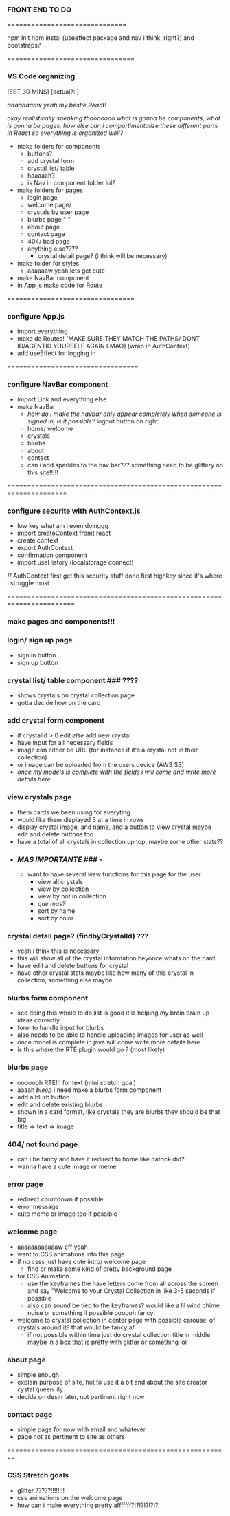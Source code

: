 ### FRONT END TO DO ### 

============================== 

npm init 
npm instal (useeffect package and nav i think, right?) and bootstraps?

================================ 

### VS Code organizing ### 

[EST 30 MINS] [actual?: ]

*aaaaaaaaw yeah my bestie React!*

*okay realistically speaking thooooooo what is gonna be components, what is gonna be pages, how else can i compartimentalize these different parts in React so everything is organized well?* 

- make folders for components 
    - buttons?
    - add crystal form
    - crystal list/ table
    - haaaaah?
    - is Nav in component folder lol?
- make folders for pages 
    - login page
    - welcome page/ 
    - crystals by user page 
    - blurbs page " "
    - about page 
    - contact page 
    - 404/ bad page
    - anything else????
        - crystal detail page? (i think will be necessary)
- make folder for styles
    - aaaaaaw yeah lets get cute 
- make NavBar component
- in App js make code for Route

================================ 

### configure App.js ###

- import everything
- make da Routes! [MAKE SURE THEY MATCH THE PATHS/ DONT ID/AGENTID YOURSELF AGAIN LMAO] (wrap in AuthContext)
- add useEffect for logging in 


=================================

### configure NavBar component ###

- import Link and everything else
- make NavBar
    - *how do i make the navbar only appear completely when someone is signed in, is it possible?*
    logout button on right
    - home/ welcome
    - crystals 
    - blurbs 
    - about 
    - contact 
    - can i add sparkles to the nav bar??? something need to be glittery on this site!!!!!


=====================================================================

### configure securite with AuthContext.js ###

- low key what am i even doinggg
- import createContext fromt react
- create context
- export AuthContext 
- confirmation component
- import useHistory (localstorage connect)

// AuthContext first get this security stuff done first highkey since it's where i struggle most 

=======================================================================

### make pages and components!!!

### login/ sign up page ### 
- sign in button 
- sign up button 

### crystal list/ table component ### ????
- shows crystals on crystal collection page 
- gotta decide how on the card

### add crystal form component ### 
- if crystalId > 0 edit *else* add new crystal 
- have input for all necessary fields 
- image can either be URL (for instance if it's a crystal not in their collection)
- or image can be uploaded from the users device (AWS S3) 
- *once my models is complete with the fields i will come and write more details here*

### view crystals page ### 
- them cards we been using for everyting 
- would like them displayed 3 at a time in rows
- display crystal image, and name, and a button to view crystal maybe edit and delete buttons too
- have a total of all crystals in collection up top, maybe some other stats??
- ### *MAS IMPORTANTE* ### - 
    - want to have several view functions for this page for the user 
        - view all crystals
        - view by collection 
        - view by not in collection 
        - *que mas?*
        - sort by name 
        - sort by color 

### crystal detail page? (findbyCrystalId) ??? ###
- yeah i think this is necessary
- this will show all of the crystal information beyonce whats on the card
- have edit and delete buttons for crystal 
- have other crystal stats maybe like how many of this crystal in collection, something else maybe 

### blurbs form component ### 
- see doing this whole to do list is good it is helping my brain brain up ideas correctly 
- form to handle input for blurbs
- also needs to be able to handle uploading images for user as well 
- once model is complete in java will come write more details here
- is this where the RTE plugin would go ? (most likely)

### blurbs page ### 
- ooooooh RTE!!! for text (mini stretch goal) 
- aaaah *bleep* i need make a blurbs form component
- add a blurb button 
- edit and delete existing blurbs 
- shown in a card format, like crystals they are blurbs they should be that big
- title => text => image 

### 404/ not found page ### 
- can i be fancy and have it redirect to home like patrick did?
- wanna have a cute image or meme

### error page ### 
- redirect countdown if possible 
- error message
- cute meme or image too if possible

### welcome page ### 
- aaaaaaaaaaaaw eff yeah
- want to CSS animations into this page 
- if no csss just have cute intro/ welcome page 
    - find or make some kind of pretty background page 
- for CSS Animation 
    - use the keyframes the have letters come from all across the screen and say "Welcome to your Crystal Collection in like 3-5 seconds if possible
    - also can sound be tied to the keyframes? would like a lil wind chime noise or something if possible oooooh fancy!
- welcome to crystal collection in center page with possible carousel of crystals around it? that would be fancy af
    - if not possible within time just do crystal collection title in middle maybe in a box that is pretty with glitter or something lol

### about page ### 
- simple enough
- explain purpose of site, hot to use it a bit and about the site creator cystal queen lily
- decide on desin later, not pertinent right now

### contact page
- simple page for now with email and whatever 
- page not as pertinent to site as others


========================================================

### CSS Stretch goals ### 

- glitter ?????!!!!!!!!
- css animations on the welcome page 
- how can i make everything pretty afffffff?!?!?!?!?!?

